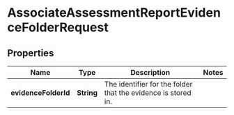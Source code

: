 

# AssociateAssessmentReportEvidenceFolderRequest


## Properties

| Name | Type | Description | Notes |
|------------ | ------------- | ------------- | -------------|
|**evidenceFolderId** | **String** |  The identifier for the folder that the evidence is stored in.  |  |



